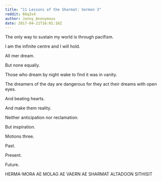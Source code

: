```yaml
---
title: "11 Lessons of the Sharmat: Sermon 3"
reddit: 66q3s4
author: Jonny_Anonymous
date: 2017-04-21T16:01:16Z
---
```


The only way to sustain my world is through pacifism.

I am the infinite centre and I will hold.

All mer dream.

But none equally.

Those who dream by night wake to find it was in vanity.

The dreamers of the day are dangerous for they act their dreams with open eyes.

And beating hearts.

And make them reality.

Neither anticipation nor reclamation.

But inspiration.

Motions three.

Past.

Present.

Future.

HERMA-MORA AE MOLAG AE VAERN AE SHARMAT ALTADOON SITHISIT
